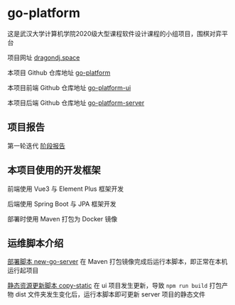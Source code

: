 # go-platform

这是武汉大学计算机学院2020级大型课程软件设计课程的小组项目，围棋对弈平台

项目网址 [dragondj.space](https://dragondj.space)

本项目 Github 仓库地址 [go-platform](https://github.com/Liu-Steve/go-platform)

本项目前端 Github 仓库地址 [go-platform-ui](https://github.com/Liu-Steve/go-platform-ui)

本项目后端 Github 仓库地址 [go-platform-server](https://github.com/Liu-Steve/go-platform-server)

## 项目报告

第一轮迭代 [阶段报告](./阶段报告1.md)

## 本项目使用的开发框架

前端使用 Vue3 与 Element Plus 框架开发

后端使用 Spring Boot 与 JPA 框架开发

部署时使用 Maven 打包为 Docker 镜像

## 运维脚本介绍

[部署脚本 new-go-server](./script/new-go-server.py) 在 Maven 打包镜像完成后运行本脚本，即正常在本机运行起项目

[静态资源更新脚本 copy-static](./script/copy-static.py) 在 ui
项目发生更新，导致 `npm run build` 打包产物 dist 文件夹发生变化后，运行本脚本即可更新 server 项目的静态文件
